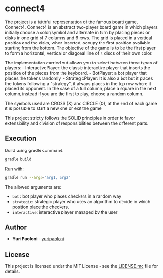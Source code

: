 # connect4
The project is a faithful representation of the famous board game, Connect4. 
Connect4 is an abstract two-player board game in which players initially choose a color/symbol and alternate in turn by placing pieces
or disks in one grid of 7 columns and 6 rows. The grid is placed in a vertical position and the disks, when inserted, occupy the first
position available starting from the bottom. The objective of the game is to be the first player to form a horizontal, vertical or 
diagonal line of 4 discs of their own color.

The implementation carried out allows you to select between three types of players: 
    - InteractivePlayer: the classic interactive player that inserts the position of the pieces from the keyboard. 
    - BotPlayer: a bot player that places the tokens randomly. 
    - StrategicPlayer: It is also a bot but it places the tokens following a "strategy", it always places in the top row where it placed 
      its opponent. In the case of a full column, place a square in the next column, instead if you are the first to play,
      choose a random column. 
      
The symbols used are CROSS (X) and CIRCLE (O), at the end of each game it is possible to start a new one or exit the game.

This project strictly follows the SOLID principles in order to favor extensibility and division of responsibilities between the
different parts.

## Execution

Build using gradle command:

```bash
gradle build
```

Run with:

```bash
gradle run --args="arg1, arg2"
```

The allowed arguments are: 
* `bot` : bot player who places checkers in a random way
* `strategic`: strategic player who uses an algorithm to decide in which position place the checkers.
* `interactive`: interactive player managed by the user

## Author

* **Yuri Paoloni** - [yuripaoloni](https://github.com/yuripaoloni)

## License

This project is licensed under the MIT License - see the [LICENSE.md](LICENSE.md) file for details.
